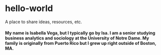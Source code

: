 # hello-world
A place to share ideas, resources, etc.
#### My name is Isabella Vega, but I typically go by Isa. I am a senior studying business analytics and sociology at the University of Notre Dame. My family is originally from Puerto Rico but I grew up right outside of Boston, MA. 
